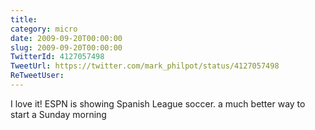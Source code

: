 ```yaml
---
title: 
category: micro
date: 2009-09-20T00:00:00
slug: 2009-09-20T00:00:00
TwitterId: 4127057498
TweetUrl: https://twitter.com/mark_philpot/status/4127057498
ReTweetUser: 
---
```


I love it! ESPN is showing Spanish League soccer. a much better way to start a Sunday morning